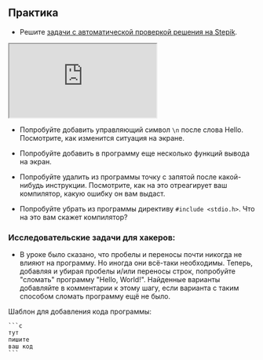 ## Практика

- Решите [задачи с автоматической проверкой решения на Stepik](https://stepik.org/lesson/13977/step/1).

<div class="lessonStepikBlock">
    <iframe src="https://stepik.org/lesson/13977/step/1"></iframe>
</div>

- Попробуйте добавить управляющий символ `\n` после слова Hello. Посмотрите, как изменится ситуация на экране.

- Попробуйте добавить в программу еще несколько функций вывода на экран.

- Попробуйте удалить из программы точку с запятой после какой-нибудь инструкции. Посмотрите, как на это отреагирует ваш компилятор, какую ошибку он вам выдаст.

- Попробуйте убрать из программы директиву `#include <stdio.h>`. Что на это вам скажет компилятор?


### Исследовательские задачи для хакеров:

- В уроке было сказано, что пробелы и переносы почти никогда не влияют на программу. Но иногда они всё-таки необходимы. Теперь, добавляя и убирая пробелы и/или переносы строк, попробуйте "сломать" программу "Hello, World!". Найденные варианты добавляйте в комментарии к этому шагу, если варианта с таким способом сломать программу ещё не было. 

Шаблон для добавления кода программы:
````
```c
тут
пишите
ваш код
```
````